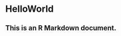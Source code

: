 HelloWorld
========================================================

## This is an R Markdown document.